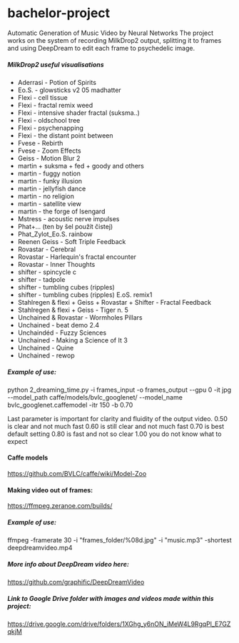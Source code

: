 # bachelor-project
Automatic Generation of Music Video by Neural Networks
The project works on the system of recording MilkDrop2 output, splitting it to frames and using DeepDream to edit each frame to psychedelic image.

##### MilkDrop2 useful visualisations
* Aderrasi - Potion of Spirits
* Eo.S. - glowsticks v2 05 madhatter
* Flexi - cell tissue
* Flexi - fractal remix weed
* Flexi - intensive shader fractal (suksma..)
* Flexi - oldschool tree
* Flexi - psychenapping
* Flexi - the distant point between
* Fvese - Rebirth
* Fvese - Zoom Effects
* Geiss - Motion Blur 2
* martin + suksma + fed + goody and others
* martin - fuggy notion
* martin - funky illusion
* martin - jellyfish dance
* martin - no religion
* martin - satellite view
* martin - the forge of Isengard
* Mstress - acoustic nerve impulses
* Phat+... (ten by šel použít čistej)
* Phat_Zylot_Eo.S. rainbow
* Reenen Geiss - Soft Triple Feedback
* Rovastar - Cerebral 
* Rovastar - Harlequin's fractal encounter
* Rovastar - Inner Thoughts
* shifter - spincycle c
* shifter - tadpole
* shifter - tumbling cubes (ripples)
* shifter - tumbling cubes (ripples) E.oS. remix1
* Stahlregen & flexi + Geiss + Rovastar + Shifter - Fractal Feedback
* Stahlregen & flexi + Geiss - Tiger n. 5
* Unchained & Rovastar - Wormholes Pillars
* Unchained - beat demo 2.4
* Unchaindéd - Fuzzy Sciences
* Unchained - Making a Science of It 3
* Unchained - Quine
* Unchained - rewop

##### Example of use:
python 2_dreaming_time.py -i frames_input -o frames_output --gpu 0 -it jpg --model_path caffe/models/bvlc_googlenet/ --model_name bvlc_googlenet.caffemodel -itr 150 -b 0.70

Last parameter is important for clarity and fluidity of the output video.
0.50 is clear and not much fast
0.60 is still clear and not much fast
0.70 is best default setting
0.80 is fast and not so clear
1.00 you do not know what to expect

#### Caffe models
https://github.com/BVLC/caffe/wiki/Model-Zoo

#### Making video out of frames:
https://ffmpeg.zeranoe.com/builds/

##### Example of use:
ffmpeg -framerate 30 -i "frames_folder/%08d.jpg" -i "music.mp3" -shortest deepdreamvideo.mp4

##### More info about DeepDream video here:
https://github.com/graphific/DeepDreamVideo

##### Link to Google Drive folder with images and videos made within this project:
https://drive.google.com/drive/folders/1XGhg_y6nON_iMeW4L9RgqPl_E7GZqkjM
